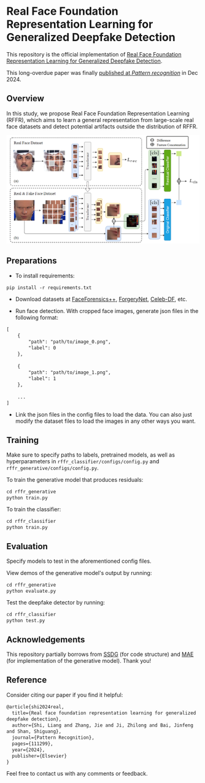 
# Real Face Foundation Representation Learning for Generalized Deepfake Detection

This repository is the official implementation of [Real Face Foundation Representation Learning for Generalized Deepfake Detection](https://arxiv.org/abs/2303.08439). 

This long-overdue paper was finally [published at *Pattern recognition*](https://www.sciencedirect.com/science/article/abs/pii/S0031320324010501) in Dec 2024.

## Overview

In this study, we propose Real Face Foundation Representation Learning (RFFR), which aims to learn a general representation from large-scale real face datasets and detect potential artifacts outside the distribution of RFFR. 

![Real Face Foundation Representation Learning for Generalized Deepfake Detection](imgs/main.png)


## Preparations

- To install requirements:

```setup
pip install -r requirements.txt
```

- Download datasets at [FaceForensics++](https://github.com/ondyari/FaceForensics), [ForgeryNet](https://yinanhe.github.io/projects/forgerynet.html), [Celeb-DF](https://github.com/yuezunli/celeb-deepfakeforensics), etc.

- Run face detection. With cropped face images, generate json files in the following format:

```
[
    {
        "path": "path/to/image_0.png",
        "label": 0
    },

    {
        "path": "path/to/image_1.png",
        "label": 1
    },

    ...
]

```

- Link the json files in the config files to load the data. You can also just modify the dataset files to load the images in any other ways you want.


## Training

Make sure to specify paths to labels, pretrained models, as well as hyperparameters in ```rffr_classifier/configs/config.py``` and ```rffr_generative/configs/config.py```.

To train the generative model that produces residuals:

```train
cd rffr_generative
python train.py
```

To train the classifier:

```train
cd rffr_classifier
python train.py
```


## Evaluation

Specify models to test in the aforementioned config files.

View demos of the generative model's output by running:

```eval
cd rffr_generative
python evaluate.py
```

Test the deepfake detector by running:

```eval
cd rffr_classifier
python test.py
```


## Acknowledgements

This repository partially borrows from [SSDG](https://github.com/taylover-pei/SSDG-CVPR2020) (for code structure) and [MAE](https://github.com/facebookresearch/mae) (for implementation of the generative model). Thank you!

## Reference
Consider citing our paper if you find it helpful:

```
@article{shi2024real,
  title={Real face foundation representation learning for generalized deepfake detection},
  author={Shi, Liang and Zhang, Jie and Ji, Zhilong and Bai, Jinfeng and Shan, Shiguang},
  journal={Pattern Recognition},
  pages={111299},
  year={2024},
  publisher={Elsevier}
}
```

Feel free to contact us with any comments or feedback.
